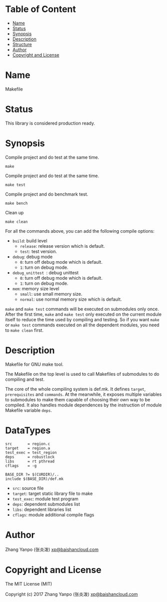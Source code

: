 <!-- START doctoc generated TOC please keep comment here to allow auto update -->
<!-- DON'T EDIT THIS SECTION, INSTEAD RE-RUN doctoc TO UPDATE -->
#   Table of Content

- [Name](#name)
- [Status](#status)
- [Synopsis](#synopsis)
- [Description](#description)
- [Structure](#structure)
- [Author](#author)
- [Copyright and License](#copyright-and-license)

<!-- END doctoc generated TOC please keep comment here to allow auto update -->

# Name

Makefile

# Status

This library is considered production ready.

# Synopsis
Compile project and do test at the same time.

```
make
```

Compile project and do test at the same time.

```
make test
```

Compile project and do benchmark test.

```
make bench
```

Clean up

```
make clean
```

For all the commands above, you can add the following compile options:

- `build`: build level
    - `release`: release version which is default.
    - `test`: test version.
- `debug`: debug mode
    - `0`: turn off debug mode which is default.
    - `1`: turn on debug mode.
- `debug_unittest `: debug unittest
    - `0`: turn off debug mode which is default.
    - `1`: turn on debug mode.
- `mem`: memory size level
    - `small`: use small memory size.
    - `normal`: use normal memory size which is default.

`make` and `make test` commands will be executed on submodules only once.
After the first time, `make` and `make test` only executed on the current
 module itself to reduce the time used by compiling and testing.
 So if you want `make` or `make test` commands executed on
 all the dependent modules, you need to `make clean` first.

# Description
Makefile for GNU make tool.

The Makefile on the top level is used to call Makefiles of submodules to do compiling and test.

The core of the whole compiling system is def.mk. It defines `target`, `prerequisites` and `commands`.
At the meanwhile, it exposes multiple variables to submodules to make them capable of choosing their own way to be compiled.
It also handles module dependences by the instruction of module Makefile variable `deps`.

# DataTypes
```
src       = region.c
target    = region.a
test_exec = test_region
deps      = robustlock
libs      = rt pthread
cflags    = -g

BASE_DIR ?= $(CURDIR)/..
include $(BASE_DIR)/def.mk
```

- `src`: source file
- `target`: target static library file to make
- `test_exec`: module test program
- `deps`: dependent submodules list
- `libs`: dependent libraries list
- `cflags`: module additional compile flags


# Author
Zhang Yanpo (张炎泼) <xp@baishancloud.com>

# Copyright and License

The MIT License (MIT)

Copyright (c) 2017 Zhang Yanpo (张炎泼) <xp@baishancloud.com>
